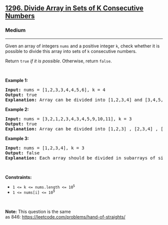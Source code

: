 <h2><a href="https://leetcode.com/problems/divide-array-in-sets-of-k-consecutive-numbers/">1296. Divide Array in Sets of K Consecutive Numbers</a></h2><h3>Medium</h3><hr><div style="user-select: auto;"><p style="user-select: auto;">Given an array of integers <code style="user-select: auto;">nums</code> and a positive integer <code style="user-select: auto;">k</code>, check whether it is possible to divide this array into sets of <code style="user-select: auto;">k</code> consecutive numbers.</p>

<p style="user-select: auto;">Return <code style="user-select: auto;">true</code> <em style="user-select: auto;">if it is possible</em>.<strong style="user-select: auto;"> </strong>Otherwise, return <code style="user-select: auto;">false</code>.</p>

<p style="user-select: auto;">&nbsp;</p>
<p style="user-select: auto;"><strong style="user-select: auto;">Example 1:</strong></p>

<pre style="user-select: auto;"><strong style="user-select: auto;">Input:</strong> nums = [1,2,3,3,4,4,5,6], k = 4
<strong style="user-select: auto;">Output:</strong> true
<strong style="user-select: auto;">Explanation:</strong> Array can be divided into [1,2,3,4] and [3,4,5,6].
</pre>

<p style="user-select: auto;"><strong style="user-select: auto;">Example 2:</strong></p>

<pre style="user-select: auto;"><strong style="user-select: auto;">Input:</strong> nums = [3,2,1,2,3,4,3,4,5,9,10,11], k = 3
<strong style="user-select: auto;">Output:</strong> true
<strong style="user-select: auto;">Explanation:</strong> Array can be divided into [1,2,3] , [2,3,4] , [3,4,5] and [9,10,11].
</pre>

<p style="user-select: auto;"><strong style="user-select: auto;">Example 3:</strong></p>

<pre style="user-select: auto;"><strong style="user-select: auto;">Input:</strong> nums = [1,2,3,4], k = 3
<strong style="user-select: auto;">Output:</strong> false
<strong style="user-select: auto;">Explanation:</strong> Each array should be divided in subarrays of size 3.
</pre>

<p style="user-select: auto;">&nbsp;</p>
<p style="user-select: auto;"><strong style="user-select: auto;">Constraints:</strong></p>

<ul style="user-select: auto;">
	<li style="user-select: auto;"><code style="user-select: auto;">1 &lt;= k &lt;= nums.length &lt;= 10<sup style="user-select: auto;">5</sup></code></li>
	<li style="user-select: auto;"><code style="user-select: auto;">1 &lt;= nums[i] &lt;= 10<sup style="user-select: auto;">9</sup></code></li>
</ul>

<p style="user-select: auto;">&nbsp;</p>
<strong style="user-select: auto;">Note:</strong> This question is the same as&nbsp;846:&nbsp;<a href="https://leetcode.com/problems/hand-of-straights/" target="_blank" style="user-select: auto;">https://leetcode.com/problems/hand-of-straights/</a></div>